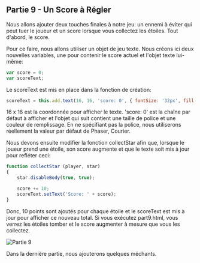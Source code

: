 ## Partie 9 - Un Score à Régler

Nous allons ajouter deux touches finales à notre jeu: un ennemi à éviter qui peut tuer le joueur et un score lorsque vous collectez les étoiles. Tout d'abord, le score.

Pour ce faire, nous allons utiliser un objet de jeu texte. Nous créons ici deux nouvelles variables, une pour contenir le score actuel et l'objet texte lui-même:

```Javascript
var score = 0;
var scoreText;
```

Le scoreText est mis en place dans la fonction de création:

```JavaScript
scoreText = this.add.text(16, 16, 'score: 0', { fontSize: '32px', fill: '#000' });
```

16 x 16 est la coordonnée pour afficher le texte. 'score: 0' est la chaîne par défaut à afficher et l'objet qui suit contient une taille de police et une couleur de remplissage. En ne spécifiant pas la police, nous utiliserons réellement la valeur par défaut de Phaser, Courier.

Nous devons ensuite modifier la fonction collectStar afin que, lorsque le joueur prend une étoile, son score augmente et que le texte soit mis à jour pour refléter ceci:

```JavaScript
function collectStar (player, star)
{
    star.disableBody(true, true);

    score += 10;
    scoreText.setText('Score: ' + score);
}
```

Donc, 10 points sont ajoutés pour chaque étoile et le scoreText est mis à jour pour afficher ce nouveau total. Si vous exécutez part9.html, vous verrez les étoiles tomber et le score augmenter à mesure que vous les collectez.

![Partie 9](../../content/images/part9.png)

Dans la dernière partie, nous ajouterons quelques méchants.
